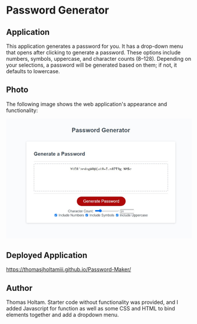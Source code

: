 # Password Generator



## Application


This application generates a password for you. It has a drop-down menu that opens after clicking to generate a password. These options include numbers, symbols, uppercase, and character counts (8–128). Depending on your selections, a password will be generated based on them; if not, it defaults to lowercase.



## Photo


The following image shows the web application's appearance and functionality:


![The password generator, featuring its options](./assets/Application.jpg)

## Deployed Application

https://thomasjholtamiii.github.io/Password-Maker/


## Author


Thomas Holtam. Starter code without functionality was provided, and I added Javascript for function as well as some CSS and HTML to bind elements together and add a dropdown menu.